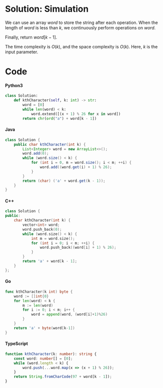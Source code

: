 # Solution: Simulation

We can use an array $\textit{word}$ to store the string after each operation. When the length of $\textit{word}$ is less than $k$, we continuously perform operations on $\textit{word}$.

Finally, return $\textit{word}[k - 1]$.

The time complexity is $O(k)$, and the space complexity is $O(k)$. Here, $k$ is the input parameter.
    
# Code    


#### Python3

```python
class Solution:
    def kthCharacter(self, k: int) -> str:
        word = [0]
        while len(word) < k:
            word.extend([(x + 1) % 26 for x in word])
        return chr(ord("a") + word[k - 1])
```

#### Java

```java
class Solution {
    public char kthCharacter(int k) {
        List<Integer> word = new ArrayList<>();
        word.add(0);
        while (word.size() < k) {
            for (int i = 0, m = word.size(); i < m; ++i) {
                word.add((word.get(i) + 1) % 26);
            }
        }
        return (char) ('a' + word.get(k - 1));
    }
}
```

#### C++

```cpp
class Solution {
public:
    char kthCharacter(int k) {
        vector<int> word;
        word.push_back(0);
        while (word.size() < k) {
            int m = word.size();
            for (int i = 0; i < m; ++i) {
                word.push_back((word[i] + 1) % 26);
            }
        }
        return 'a' + word[k - 1];
    }
};
```

#### Go

```go
func kthCharacter(k int) byte {
	word := []int{0}
	for len(word) < k {
		m := len(word)
		for i := 0; i < m; i++ {
			word = append(word, (word[i]+1)%26)
		}
	}
	return 'a' + byte(word[k-1])
}
```

#### TypeScript

```ts
function kthCharacter(k: number): string {
    const word: number[] = [0];
    while (word.length < k) {
        word.push(...word.map(x => (x + 1) % 26));
    }
    return String.fromCharCode(97 + word[k - 1]);
}
```

